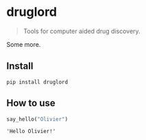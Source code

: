 # druglord
> Tools for computer aided drug discovery.


Some more.

## Install

`pip install druglord`

## How to use

```python
say_hello("Olivier")
```




    'Hello Olivier!'



